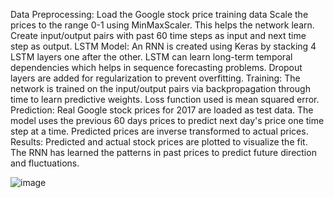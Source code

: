 Data Preprocessing:
Load the Google stock price training data
Scale the prices to the range 0-1 using MinMaxScaler. This helps the network learn.
Create input/output pairs with past 60 time steps as input and next time step as output.
LSTM Model:
An RNN is created using Keras by stacking 4 LSTM layers one after the other.
LSTM can learn long-term temporal dependencies which helps in sequence forecasting problems.
Dropout layers are added for regularization to prevent overfitting.
Training:
The network is trained on the input/output pairs via backpropagation through time to learn predictive weights.
Loss function used is mean squared error.
Prediction:
Real Google stock prices for 2017 are loaded as test data.
The model uses the previous 60 days prices to predict next day's price one time step at a time.
Predicted prices are inverse transformed to actual prices.
Results:
Predicted and actual stock prices are plotted to visualize the fit.
The RNN has learned the patterns in past prices to predict future direction and fluctuations.

![image](https://github.com/mayurpatle/Stock-Price-Prediction-Using-RNN-/assets/65797614/e2f962a6-ba2a-478f-8f0e-7b95edb8fd55)
